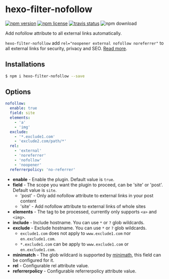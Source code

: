 # hexo-filter-nofollow

[![npm version](https://badge.fury.io/js/hexo-filter-nofollow.svg)](https://www.npmjs.com/package/hexo-filter-nofollow)
[![npm license](https://img.shields.io/npm/l/hexo-filter-nofollow)](./LICENSE)
[![travis status](https://api.travis-ci.com/hexojs/hexo-filter-nofollow.svg?branch=master)](https://travis-ci.com/hexojs/hexo-filter-nofollow)
![npm download](https://img.shields.io/npm/dt/hexo-filter-nofollow)

Add nofollow attribute to all external links automatically.

`hexo-filter-nofollow` add `rel="noopener external nofollow noreferrer"` to all external links for security, privacy and SEO. [Read more](https://developer.mozilla.org/en-US/docs/Web/HTML/Link_types).

## Installations

```bash
$ npm i hexo-filter-nofollow --save
```

## Options

```yaml
nofollow:
  enable: true
  field: site
  elements: 
    - 'a'
    - 'img'
  exclude:
    - '*.exclude1.com'
    - 'exclude2.com/path/*'
  rel:
    - 'external'
    - 'noreferrer'
    - 'nofollow'
    - 'noopener'
  referrerpolicy: 'no-referrer'
```

- **enable** - Enable the plugin. Default value is `true`.
- **field** - The scope you want the plugin to proceed, can be 'site' or 'post'. Default value is `site`.
  - 'post' - Only add nofollow attribute to external links in your post content
  - 'site' - Add nofollow attribute to external links of whole sites
- **elements** - The tag to be processed, currently only supports `<a>` and `<img>`.
- **include** - Include hostname. You can use `*` or `?` glob wildcards.
- **exclude** - Exclude hostname. You can use `*` or `?` glob wildcards.
  - `exclude1.com` does not apply to `www.exclude1.com` nor `en.exclude1.com`.
  - `*.exclude1.com` can be apply to `www.exclude1.com` or `en.exclude1.com`.
- **minimatch** - The glob wildcard is supported by [minimath](https://github.com/isaacs/minimatch), this field can be configured for it.
- **rel** - Configurable rel attribute value.
- **referrerpolicy** - Configurable referrerpolicy attribute value.

